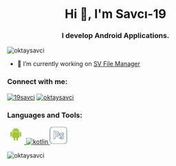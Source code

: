 <h1 align="center">Hi 👋, I'm Savcı-19</h1>
<h3 align="center">I develop Android Applications.</h3>

<p align="left"> <img src="https://komarev.com/ghpvc/?username=oktaysavci&label=Profile%20views&color=0e75b6&style=flat" alt="oktaysavci" /> </p>

- 🔭 I’m currently working on [SV File Manager](https://svfilemanager.en.uptodown.com/android)

<h3 align="left">Connect with me:</h3>
<p align="left">
<a href="https://instagram.com/19savci" target="blank"><img align="center" src="https://raw.githubusercontent.com/rahuldkjain/github-profile-readme-generator/master/src/images/icons/Social/instagram.svg" alt="19savci" height="30" width="40" /></a>
<a href="https://www.youtube.com/c/oktaysavci" target="blank"><img align="center" src="https://raw.githubusercontent.com/rahuldkjain/github-profile-readme-generator/master/src/images/icons/Social/youtube.svg" alt="oktaysavci" height="30" width="40" /></a>
</p>

<h3 align="left">Languages and Tools:</h3>
<p align="left"> <a href="https://developer.android.com" target="_blank" rel="noreferrer"> <img src="https://raw.githubusercontent.com/devicons/devicon/master/icons/android/android-original-wordmark.svg" alt="android" width="40" height="40"/> </a> <a href="https://kotlinlang.org" target="_blank" rel="noreferrer"> <img src="https://www.vectorlogo.zone/logos/kotlinlang/kotlinlang-icon.svg" alt="kotlin" width="40" height="40"/> </a> <a href="https://www.photoshop.com/en" target="_blank" rel="noreferrer"> <img src="https://raw.githubusercontent.com/devicons/devicon/master/icons/photoshop/photoshop-line.svg" alt="photoshop" width="40" height="40"/> </a> </p>

<p><img align="center" src="https://github-readme-stats.vercel.app/api/top-langs?username=oktaysavci&show_icons=true&locale=en&layout=compact" alt="oktaysavci" /></p>
